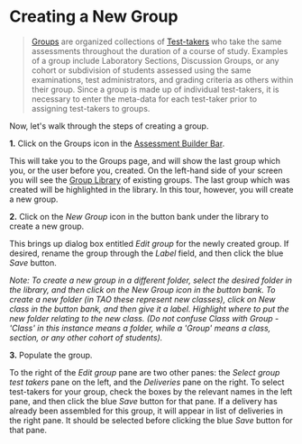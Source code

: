 <!--
created_at: 2016-12-15
authors:         
    - "Catherine Pease"
--> 

# Creating a New Group

>[Groups](../appendix/glossary.md#group) are organized collections of [Test-takers](../appendix/glossary.md#test-taker) who take the same assessments throughout the duration of a course of study. Examples of a group include Laboratory Sections, Discussion Groups, or any cohort or subdivision of students assessed using the same examinations, test administrators, and grading criteria as others within their group. Since a group is made up of individual test-takers, it is necessary to enter the meta-data for each test-taker prior to assigning test-takers to groups.

Now, let's walk through the steps of creating a group.

**1.** Click on the Groups icon in the [Assessment Builder Bar](../appendix/glossary.md#assessment-builder-bar).

This will take you to the Groups page, and will show the last group which you, or the user before you, created. On the left-hand side of your screen you will see the [Group Library](../appendix/glossary.md#group-library) of existing groups. The last group which was created will be highlighted in the library. In this tour, however, you will create a new group.

<!-- Missing Screenshot: Creating a new Group -->

**2.**  Click on the *New Group* icon in the button bank under the library to create a new group.

This brings up dialog box entitled *Edit group* for the newly created group. If desired, rename the group through the *Label* field, and then click the blue *Save* button.

*Note: To create a new group in a different folder, select the desired folder in the library, and then click on the New Group icon in the button bank. To create a new folder (in TAO these represent new classes), click on New class in the button bank, and then give it a label. Highlight where to put the new folder relating to the new class. (Do not confuse Class with Group - 'Class' in this instance means a folder, while a 'Group' means a class, section, or any other cohort of students).*

**3.** Populate the group.

To the right of the *Edit group* pane are two other panes: the *Select group test takers* pane on the left, and the *Deliveries* pane on the right. To select test-takers for your group, check the boxes by the relevant names in the left pane, and then click the blue *Save* button for that pane. If a delivery has already been assembled for this group, it will appear in list of deliveries in the right pane. It should be selected before clicking the blue *Save* button for that pane.

